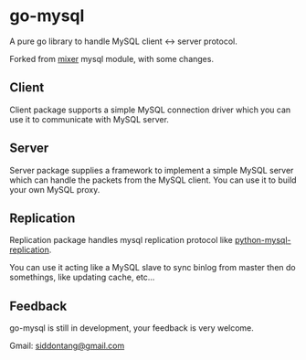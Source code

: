 # go-mysql

A pure go library to handle MySQL client <-> server protocol.

Forked from [mixer](https://github.com/siddontang/mixer) mysql module, with some changes.

## Client

Client package supports a simple MySQL connection driver which you can use it to communicate with MySQL server. 

## Server

Server package supplies a framework to implement a simple MySQL server which can handle the packets from the MySQL client. 
You can use it to build your own MySQL proxy. 

## Replication

Replication package handles mysql replication protocol like [python-mysql-replication](https://github.com/noplay/python-mysql-replication).

You can use it acting like a MySQL slave to sync binlog from master then do somethings, like updating cache, etc...

## Feedback

go-mysql is still in development, your feedback is very welcome. 


Gmail: siddontang@gmail.com